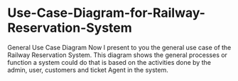 # Use-Case-Diagram-for-Railway-Reservation-System
General Use Case Diagram
Now I present to you the general use case of the Railway Reservation System. This diagram shows the general processes or function a system could do that is based on the activities done by the admin, user, customers and ticket Agent in the system.
